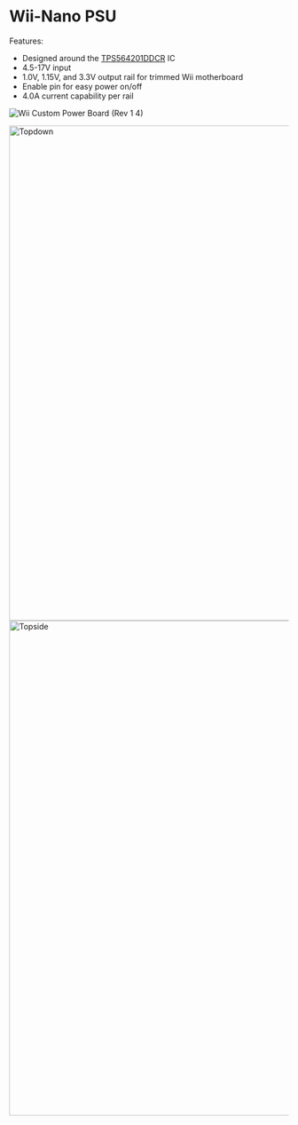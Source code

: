 # Wii-Nano PSU
Features: 
- Designed around the [TPS564201DDCR](https://www.ti.com/lit/ds/symlink/tps564201.pdf?HQS=dis-dk-null-digikeymode-dsf-pf-null-wwe&ts=1701724916653&ref_url=https%253A%252F%252Fwww.ti.com%252Fgeneral%252Fdocs%252Fsuppproductinfo.tsp%253FdistId%253D10%2526gotoUrl%253Dhttps%253A%252F%252Fwww.ti.com%252Flit%252Fgpn%252Ftps564201) IC
- 4.5-17V input
- 1.0V, 1.15V, and 3.3V output rail for trimmed Wii motherboard
- Enable pin for easy power on/off
- 4.0A current capability per rail
  
![Wii Custom Power Board (Rev 1 4)](https://github.com/ArminAustin200/Wii-Nano-Project/assets/145053354/05e121ec-a3d3-4263-b9a4-b021d2add86a)

<img width="1723" height="892" alt="Topdown" src="https://github.com/user-attachments/assets/a1a0e729-aa5a-4254-a3b3-d76976477df3" />
<img width="1723" height="892" alt="Topside" src="https://github.com/user-attachments/assets/c732eef0-5ae8-47a7-afd1-e691b94ff3d5" />

